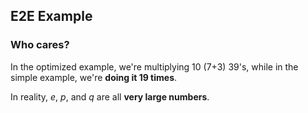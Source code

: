 ## E2E Example

### Who cares?

In the optimized example, we're multiplying 10 (7+3) 39's, while in
the simple example, we're **doing it 19 times**.

In reality, $e$, $p$, and $q$ are all **very large numbers**.
